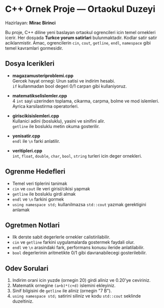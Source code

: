 
# C++ Ornek Proje — Ortaokul Duzeyi

Hazirlayan: **Mirac Birinci**

Bu proje, C++ diline yeni baslayan ortaokul ogrencileri icin temel ornekleri icerir.
Her dosyada **Turkce yorum satirlari** bulunmaktadir. Kodlar satir satir
aciklanmistir. Amac, ogrencilerin `cin`, `cout`, `getline`, `endl`, `namespace`
gibi temel kavramlari gormesidir.

## Dosya Icerikleri

- **magazamusteriproblemi.cpp**  
  Gercek hayat ornegi: Urun satisi ve indirim hesabi.  
  `if` kullanmadan bool degeri 0/1 carpan gibi kullaniyoruz.

- **matematikselislemler.cpp**  
  4 `int` sayi uzerinden toplama, cikarma, carpma, bolme ve mod islemleri.  
  Ayrica karsilastirma operatorleri.

- **giriscikisislemleri.cpp**  
  Kullanici adini (bosluklu), yasini ve sinifini alir.  
  `getline` ile bosluklu metin okuma gosterilir.

- **yenisatir.cpp**  
  `endl` ile `\n` farki anlatilir.

- **veritipleri.cpp**  
  `int`, `float`, `double`, `char`, `bool`, `string` turleri icin deger ornekleri.

## Ogrenme Hedefleri

- Temel veri tiplerini tanimak
- `cin` ve `cout` ile veri girisi/cikisi yapmak
- `getline` ile bosluklu girdi almak
- `endl` ve `\n` farkini gormek
- `using namespace std;` kullanilmazsa `std::cout` yazmak gerektigini anlamak

## Ogretmen Notlari

- Ilk derste sabit degerlerle ornekler calistirilabilir.  
- `cin` ve `getline` farkini uygulamalarda gostermek faydali olur.  
- `endl` ve `\n` arasindaki fark, performans konusu ileride anlatilabilir.  
- `bool` degerlerinin aritmetikte 0/1 gibi davranabilecegi gosterilebilir.

## Odev Sorulari

1. Indirim orani icin yuzde (ornegin 20) girdi aliniz ve 0.20'ye ceviriniz.  
2. Matematik ornegine `(a+b)*(c+d)` islemini ekleyiniz.  
3. Sinif bilgisini de `getline` ile aliniz (ornegin "7 B").  
4. `using namespace std;` satirini siliniz ve kodu `std::cout` seklinde duzeltiniz.


